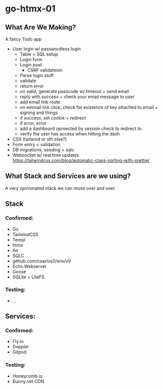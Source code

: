 # go-htmx-01


## What Are We Making?

A fancy Todo app

- User login w/ passwordless login
  - Table + SQL setup
  - Login form
  - Login post
    - CSRF validateion
  - Parse login stuff
  - validate
  - return error
  - on valid, generate passcode w/ timeout + send email
  - reply with success + check your email message to user
  - add email link route
  - on emmail link click, check for existence of key attached to email + signing and things
  - if success, set cookie + redirect
  - if error, error
  - add a dashboard oproected by session check to redirect to
  - verify the user has access when hitting the dash
- CSS (tailwind or sth else?)
- Form entry + validation
- DB migrations, seeding + sqlc
- Websocket w/ real time updates
https://tailwindcss.com/blog/automatic-class-sorting-with-prettier

## What Stack and Services are we using?

A very opinionated stack we can reuse over and over.

## Stack

### Confirmed:

- Go
- TailwindCSS
- Templ
- htmx
- Air 
- SQLC
- github.com/caarlos0/env/v9
- Echo Webserver
- Goose
- SQLite + LiteFS

### Testing:

- ...

## Services:

### Confirmed:
- Fly.io
- Doppler
- Gitpod


### Testing:

- Honeycomb.io
- Bunny.net CDN
